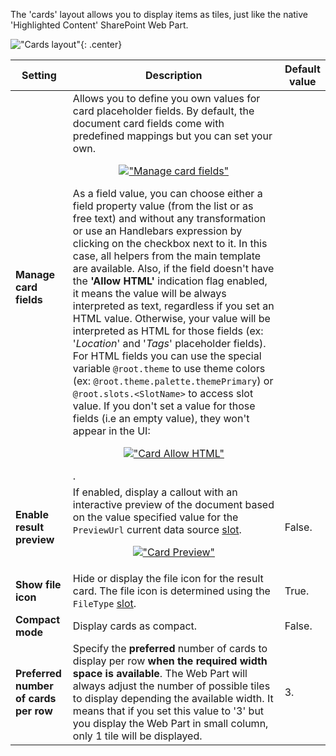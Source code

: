 The 'cards' layout allows you to display items as tiles, just like the native 'Highlighted Content' SharePoint Web Part.

!["Cards layout"](../../../assets/webparts/search-results/layouts/cards_layout.png){: .center}

| Setting | Description | Default value 
| ------- |---------------- | ---------- |
| **Manage card fields** | Allows you to define you own values for card placeholder fields. By default, the document card fields come with predefined mappings but you can set your own.<br><p align="center">[!["Manage card fields"](../../../assets/webparts/search-results/layouts/manage_cards_fields.png)](../../../assets/webparts/search-results/layouts/manage_cards_fields.png)</p> As a field value, you can choose either a field property value (from the list or as free text) and without any transformation or use an Handlebars expression by clicking on the checkbox next to it. In this case, all helpers from the main template are available. Also, if the field doesn't have the **'Allow HTML'** indication flag enabled, it means the value will be always interpreted as text, regardless if you set an HTML value. Otherwise, your value will be interpreted as HTML for those fields (ex: '_Location_' and '_Tags_' placeholder fields). For HTML fields you can use the special variable `@root.theme` to use theme colors (ex: `@root.theme.palette.themePrimary`) or `@root.slots.<SlotName>` to access slot value. If you don't set a value for those fields (i.e an empty value), they won't appear in the UI:</br><p align="center">[!["Card Allow HTML"](../../../assets/webparts/search-results/layouts/card_allow_html.png)](../../../assets/webparts/search-results/layouts/card_allow_html.png)</p>.
| **Enable result preview** | If enabled, display a callout with an interactive preview of the document based on the value specified value for the `PreviewUrl` current data source [slot](../slots.md).</br> <p align="center">[!["Card Preview"](../../../assets/webparts/search-results/layouts/card_preview.png)](../../../assets/webparts/search-results/layouts/card_preview.png)</p> | False.
| **Show file icon** | Hide or display the file icon for the result card. The file icon is determined using the `FileType` [slot](../slots.md). | True.
| **Compact mode** | Display cards as compact. | False.
| **Preferred number of cards per row** | Specify the **preferred** number of cards to display per row **when the required width space is available**. The Web Part will always adjust the number of possible tiles to display depending the available width. It means that if you set this value to '3' but you display the Web Part in small column, only 1 tile will be displayed. | 3.
